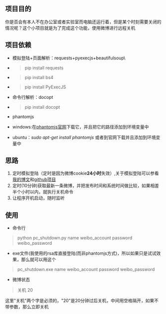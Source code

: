## 项目目的
你是否会有本人不在办公室或者实验室而电脑还运行着，但是某个时刻需要关闭的情况呢？这个小项目就是为了完成这个功能，使用微博进行远程关机

## 项目依赖
- 模拟登陆+页面解析：requests+pyexecjs+beautifulsoup\



 - > pip install requests
 - > pip install bs4
 - > pip install PyExecJS

- 命令行解析：docopt
 - >pip install docopt
 
- phantomjs
 - windows:在[phantomjs官网](http://phantomjs.org/)下载它，并且把它的路径添加到环境变量中
 - ubuntu：*sudo apt-get install phantomjs* 或者到官网下载并且添加到环境变量中
 
## 思路
1. 定时模拟登陆（定时是因为微博cookie**24小时**失效）,关于模拟登陆可以参看[我的博文](http://www.rookiefly.cn/detail/83)和[github项目](https://github.com/ResolveWang/smart_login)
2. 定时(10分钟)获取最新一条微博，并把发布时间和系统时间做比较，如果相差半个小时以内，就执行关机命令
3. 让程序开机启动，随时监听

## 使用
- 命令行
> python pc_shutdown.py name weibo_account password weibo_password

- exe文件(我使用的rsa库直接登陆(而非phantomjs方式)，所以如果只是试试效果，那么就可以用这个
> pc_shutdown.exe name weibo_account password weibo_password

- 微博状态
> 关机 20   

这里"关机"两个字是必须的，"20"是20分钟过后关机，中间用空格隔开，如果不带参数，那么立即关机

